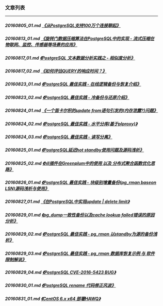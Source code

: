 ### 文章列表  
----  
##### 20160805_01.md   [《从PostgreSQL支持100万个连接聊起》](20160805_01.md)  
##### 20160813_01.md   [《旋转门数据压缩算法在PostgreSQL中的实现 - 流式压缩在物联网、监控、传感器等场景的应用》](20160813_01.md)  
##### 20160817_01.md   [《PostgreSQL 文本数据分析实践之 - 相似度分析》](20160817_01.md)  
##### 20160817_02.md   [《如何评估QUERY的响应时间？》](20160817_02.md)  
##### 20160823_01.md   [《PostgreSQL 最佳实践 - 在线逻辑备份与恢复介绍》](20160823_01.md)  
##### 20160823_02.md   [《PostgreSQL 最佳实践 - 冷备份与还原介绍》](20160823_02.md)  
##### 20160824_01.md   [《一个笛卡尔积的update from语句引发的(内存泄露?)问题》](20160824_01.md)  
##### 20160824_02.md   [《PostgreSQL 最佳实践 - 水平分库(基于plproxy)》](20160824_02.md)  
##### 20160824_03.md   [《PostgreSQL 最佳实践 - 读写分离》](20160824_03.md)  
##### 20160825_01.md   [《PostgreSQL延迟hot standby使用问题及源码浅析》](20160825_01.md)  
##### 20160825_02.md   [《hll插件在Greenplum中的使用 以及 分布式聚合函数优化思路》](20160825_02.md)  
##### 20160826_01.md   [《PostgreSQL 最佳实践 - 块级别增量备份(pg_rman baseon LSN)源码浅析与使用》](20160826_01.md)  
##### 20160827_01.md   [《在PostgreSQL中实现update | delete limit》](20160827_01.md)  
##### 20160829_01.md   [《pg_dump一致性备份以及cache lookup failed错误的原因分析》](20160829_01.md)  
##### 20160829_02.md   [《PostgreSQL 最佳实践 - pg_rman 以standby为源的备份浅析》](20160829_02.md)  
##### 20160829_03.md   [《PostgreSQL 最佳实践 - pg_rman 数据库恢复示例 与 软件限制解说》](20160829_03.md)  
##### 20160829_04.md   [《PostgreSQL CVE-2016-5423 BUG》](20160829_04.md)  
##### 20160830_01.md   [《PostgreSQL rename 代码修正风波》](20160830_01.md)  
##### 20160831_01.md   [《CentOS 6.x x64 部署HAWQ》](20160831_01.md)  
